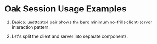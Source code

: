 # Oak Session Usage Examples

1. Basics: unattested pair shows the bare minimum no-frills client-server
   interaction pattern.

2. Let's split the client and server into separate components.
